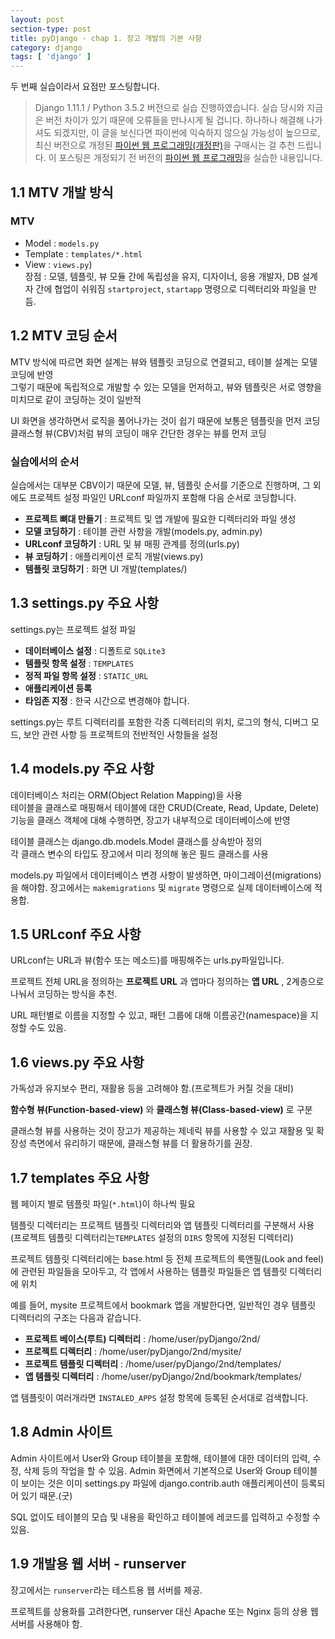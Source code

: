 ```yaml
---
layout: post
section-type: post
title: pyDjango - chap 1. 장고 개발의 기본 사항
category: django
tags: [ 'django' ]
---
```

두 번째 실습이라서 요점만 포스팅합니다.

> Django 1.11.1 / Python 3.5.2 버전으로 실습 진행하였습니다.
실습 당시와 지금은 버전 차이가 있기 때문에 오류들을 만나시게 될 겁니다.
하나하나 해결해 나가셔도 되겠지만, 이 글을 보신다면 파이썬에 익숙하지 않으실 가능성이 높으므로,
최신 버전으로 개정된 [파이썬 웹 프로그래밍(개정판)](http://www.hanbit.co.kr/store/books/look.php?p_code=B4329597070)을 구매시는 걸 추천 드립니다. 이 포스팅은 개정되기 전 버전의 [파이썬 웹 프로그래밍](http://www.hanbit.co.kr/store/books/look.php?p_code=B7703021280)을 실습한 내용입니다.

## 1.1 MTV 개발 방식

### MTV
- Model : `models.py`
- Template : `templates/*.html`
- View : `views.py`)\
장점 : 모델, 템플릿, 뷰 모듈 간에 독립성을 유지, 디자이너, 응용 개발자, DB 설계자 간에 협업이 쉬워짐
`startproject`, `startapp` 명령으로 디렉터리와 파일을 만듬.

## 1.2 MTV 코딩 순서
MTV 방식에 따르면 화면 설계는 뷰와 템플릿 코딩으로 연결되고, 테이블 설계는 모델 코딩에 반영  
그렇기 때문에 독립적으로 개발할 수 있는 모델을 먼저하고, 뷰와 템플릿은 서로 영향을 미치므로 같이 코딩하는 것이 일반적  

UI 화면을 생각하면서 로직을 풀어나가는 것이 쉽기 때문에  보통은 템플릿을 먼저 코딩
클래스형 뷰(CBV)처럼 뷰의 코딩이 매우 간단한 경우는 뷰를 먼저 코딩

### 실습에서의 순서
실습에서는 대부분 CBV이기 때문에 모델, 뷰, 템플릿 순서를 기준으로 진행하며, 그 외에도 프로젝트 설정 파일인 URLconf 파일까지 포함해 다음 순서로 코딩합니다.

- **프로젝트 뼈대 만들기** : 프로젝트 및 앱 개발에 필요한 디렉터리와 파일 생성
- **모델 코딩하기** : 테이블 관련 사항을 개발(models.py, admin.py)
- **URLconf 코딩하기** : URL 및 뷰 매핑 관계를 정의(urls.py)
- **뷰 코딩하기** : 애플리케이션 로직 개발(views.py)
- **템플릿 코딩하기** : 화면 UI 개발(templates/)

## 1.3 settings.py 주요 사항
settings.py는 프로젝트 설정 파일

- **데이터베이스 설정** : 디폴트로 `SQLite3`
- **템플릿 항목 설정** : `TEMPLATES`
- **정적 파일 항목 설정** : `STATIC_URL`
- **애플리케이션 등록**
- **타임존 지정** : 한국 시간으로 변경해야 합니다.

settings.py는 루트 디렉터리를 포함한 각종 디렉터리의 위치, 로그의 형식, 디버그 모드, 보안 관련 사항 등 프로젝트의 전반적인 사항들을 설정

## 1.4 models.py 주요 사항
데이터베이스 처리는 ORM(Object Relation Mapping)을 사용  
테이블을 클래스로 매핑해서 테이블에 대한 CRUD(Create, Read, Update, Delete) 기능을 클래스 객체에 대해 수행하면, 장고가 내부적으로 데이터베이스에 반영  

테이블 클래스는 django.db.models.Model 클래스를 상속받아 정의  
각 클래스 변수의 타입도 장고에서 미리 정의해 놓은 필드 클래스를 사용  

models.py 파일에서 데이터베이스 변경 사항이 발생하면, 마이그레이션(migrations)을 해야함.
장고에서는 `makemigrations` 및 `migrate` 명령으로 실제 데이터베이스에 적용합.

## 1.5 URLconf 주요 사항
URLconf는 URL과 뷰(함수 또는 메소드)를 매핑해주는 urls.py파일입니다.

프로젝트 전체 URL을 정의하는 **프로젝트 URL** 과 앱마다 정의하는 **앱 URL** , 2계층으로 나눠서 코딩하는 방식을 추천.

URL 패턴별로 이름을 지정할 수 있고, 패턴 그룹에 대해 이름공간(namespace)을 지정할 수도 있음.

## 1.6 views.py 주요 사항

가독성과 유지보수 편리, 재활용 등을 고려해야 함.(프로젝트가 커질 것을 대비)

**함수형 뷰(Function-based-view)** 와 **클래스형 뷰(Class-based-view)** 로 구분

클래스형 뷰를 사용하는 것이 장고가 제공하는 제네릭 뷰를 사용할 수 있고 재활용 및 확장성 측면에서 유리하기 때문에, 클래스형 뷰를 더 활용하기를 권장.

## 1.7 templates 주요 사항

웹 페이지 별로 템플릿 파일(`*.html`)이 하나씩 필요

템플릿 디렉터리는 프로젝트 템플릿 디렉터리와 앱 템플릿 디렉터리를 구분해서 사용(프로젝트 템플릿 디렉터리는`TEMPLATES` 설정의 `DIRS` 항목에 지정된 디렉터리)

프로젝트 템플릿 디렉터리에는 base.html 등 전체 프로젝트의 룩앤필(Look and feel)에 관련된 파일들을 모아두고, 각 앱에서 사용하는 템플릿 파일들은 앱 템플릿 디렉터리에 위치

예를 들어, mysite 프로젝트에서 bookmark 앱을 개발한다면, 일반적인 경우 템플릿 디렉터리의 구조는 다음과 같습니다.

- **프로젝트 베이스(루트) 디렉터리** : /home/user/pyDjango/2nd/
- **프로젝트 디렉터리** : /home/user/pyDjango/2nd/mysite/
- **프로젝트 템플릿 디렉터리** : /home/user/pyDjango/2nd/templates/
- **앱 템플릿 디렉터리** : /home/user/pyDjango/2nd/bookmark/templates/

앱 템플릿이 여러개라면 `INSTALED_APPS` 설정 항목에 등록된 순서대로 검색합니다.

## 1.8 Admin 사이트

Admin 사이트에서 User와 Group 테이블을 포함해, 테이블에 대한 데이터의 입력, 수정, 삭제 등의 작업을 할 수 있음.
Admin 화면에서 기본적으로 User와 Group 테이블이 보이는 것은 이미 settings.py 파일에 django.contrib.auth 애플리케이션이 등록되어 있기 때문.(굿)

SQL 없이도 테이블의 모습 및 내용을 확인하고 테이블에 레코드를 입력하고 수정할 수 있음.

## 1.9 개발용 웹 서버 - runserver

장고에서는 `runserver`라는 테스트용 웹 서버를 제공.  

프로젝트를 상용화를 고려한다면, runserver 대신 Apache 또는 Nginx 등의 상용 웹 서버를 사용해야 함.
